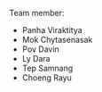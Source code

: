Team member:
  - Panha Viraktitya
  - Mok Chytasenasak
  - Pov Davin
  - Ly Dara
  - Tep Samnang
  - Choeng Rayu
